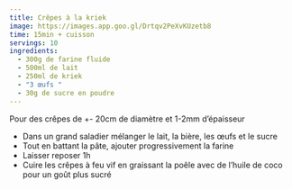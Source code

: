 ```yaml
---
title: Crêpes à la kriek
image: https://images.app.goo.gl/Drtqv2PeXvKUzetb8
time: 15min + cuisson
servings: 10
ingredients:
  - 300g de farine fluide
  - 500ml de lait
  - 250ml de kriek
  - "3 œufs "
  - 30g de sucre en poudre
---
```

Pour des crêpes de +- 20cm de diamètre et 1-2mm d’épaisseur

* Dans un grand saladier mélanger le lait, la bière, les œufs et le sucre
* Tout en battant la pâte, ajouter progressivement la farine
* Laisser reposer 1h
* Cuire les crêpes à feu vif en graissant la poêle avec de l’huile de coco pour un goût plus sucré